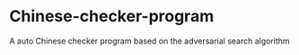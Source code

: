 # Chinese-checker-program
A  auto Chinese checker program based on the adversarial search algorithm
